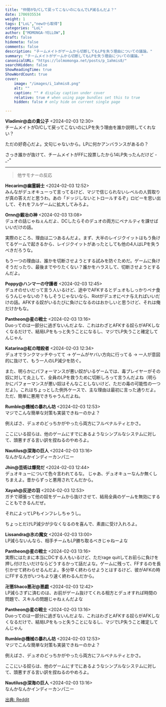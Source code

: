```yaml
---
title: "仲間がD/Cして戻ってこないのになんでLP減るんだよ？"
date: 1706935534
weight: 1
tags: ["LoL","newから取得"]
categories: "LoL"
author: ["MOMONGA-YELLOW",]
draft: false
hidemeta: false 
comments: false
description: "チームメイトがゲームから切断してもLPを失う理由についての議論。"
summary: "チームメイトがゲームから切断してもLPを失う理由についての議論。"
canonicalURL: "https://lolmomonga.net/posts/p_1ahmis8/"
searchHidden: false
ShowReadingTime: true
ShowWordCount: true
cover:
    image: "/images/i_1ahmis8.png"
    alt: ""
    caption: "" # display caption under cover
    relative: true # when using page bundles set this to true
    hidden: false # only hide on current single page

---
```

**Vladimir@血の貴公子** <2024-02-03 12:30>  
チームメイトがD/Cして戻ってこないのにLPを失う理由を誰か説明してくれない？

ただの好奇心だよ。文句じゃないから。LPに何かアンバランスがあるの？

さっき誰かが抜けて、チームメイトがFFに投票したから14LP失ったんだけど -\_-"  

---

> 他サモナーの反応  

**Hecarim@幽霊騎士** <2024-02-03 12:52>  
みんながデュオキューって言ってるけど、マジで信じられないレベルの人質取りが真の答えだと思うわ。あの「ドッジしないとトロールするぞ」ロビーを思い出して、それをフルゲームに拡大してみろよ。

**Ornn@鍛冶の神** <2024-02-03 13:08>  
デュオの話じゃねぇんだよ、DCしたらそのデュオの両方にペナルティを課せばいいだけの話。

実際のところ、理由は二つあるんだよ。まず、大半のレイジクイットはもう負けてるゲームで起きるから、レイジクイットがあったとしても他の4人はLPを失うべきだろうな。

もう一つの理由は、誰かを切断させようとする試みを防ぐためだ。ゲームに負けそうだったり、最後までやりたくない？誰かをハラスして、切断させようとするんだよ。

**Poppy@ハンマーの守護者** <2024-02-03 12:45>  
デュオのせいだって言う人いるけど、途中でAFKするとデュオもしっかりペナ食らうんじゃないの？もしそうじゃないなら、Riotがデュオにペナ与えればいいだけの話。AFKする奴がいるたびに負けになるのはおかしいと思うけど、それは俺だけかもな。

**Pantheon@星の戦士** <2024-02-03 13:16>  
Duoってのは一部分に過ぎないんだよな、これはわざとAFKする奴らがAFKしなくなるだけで、結局LPをもっと失うことになるし、マジでLP失うこと確定してんじゃん

**Katarina@紅の暗殺者** <2024-02-03 12:34>  
デュオでランクマッチやってて -> ゲームがヤバい方向に行ってる -> 一人が意図的に抜けて、もう一人のLP減少を防ぐ。

また、明らかにパフォーマンスが悪い奴がいるゲームでは、毒プレイヤーがその奴に対して炎上して、全員のLPを救うために切断しろって言うんだよね（明らかにパフォーマンスが悪い奴はそんなことしないけど、ただの毒の可能性の一つだよ）。これはちょっとした例外ケースで、主な理由は最初に言った通りだよ。ただ、簡単に悪用できちゃうんだよね。

**Rumble@機械の暴れん坊** <2024-02-03 12:53>  
マジでこんな簡単な対策も実装できねーのかよ？

例えばさ、デュオのどっちかがやったら両方にフルペナルティとかさ。

ここにいる奴らは、他のゲームにすでにあるようなシンプルなシステムに対して、頭悪すぎる言い訳を捏ねるのやめろよ。

**Nautilus@深海の巨人** <2024-02-03 13:16>  
なんかなんかインディーカンパニー

**Jhin@芸術は爆発だ** <2024-02-03 12:44>  
デュオキューについて色々言われてるな。
じゃあ、デュオキューなんか無くしちまえよ。昔からずっと悪用されてんだから。

**Xayah@反逆の羽** <2024-02-03 12:53>  
ガチで頑張って他の奴をゲームから抜けさせて、結局全員のゲームを無効にすることもできるんだぜ。

それによってLPもインフレしちゃうし。

ちょっとだけLP減少が少なくなるのを喜んで、素直に受け入れろよ。

**Lissandra@氷の魔女** <2024-02-03 13:00>  
LP減らないんなら、相手チームもLP勝ち取るべきじゃねーよな

**Pantheon@星の戦士** <2024-02-03 13:16>  
実際にはたまに本当にDCする人もいるけど、ただrage quitしてお前らに負けを押し付けたいだけならどうするかって話だよな。ゲームに残って、FFするのを長引かせて終わらせるんだよ。多分早く終わらせようとはするけど、彼がAFKの時にFFする方がいつもより速く終わるんだから。

**卍悪Shaco悪卍@悪戯** <2024-02-03 12:42>  
LP減らさずに済むのは、お前がゲーム抜けてくれる相方とデュオすれば時間の問題で、スキルの問題じゃねぇんだよな

**Pantheon@星の戦士** <2024-02-03 13:16>  
Duoってのは一部分に過ぎないんだよな、これはわざとAFKする奴らがAFKしなくなるだけで、結局LPをもっと失うことになるし、マジでLP失うこと確定してんじゃん

**Rumble@機械の暴れん坊** <2024-02-03 12:53>  
マジでこんな簡単な対策も実装できねーのかよ？

例えばさ、デュオのどっちかがやったら両方にフルペナルティとかさ。

ここにいる奴らは、他のゲームにすでにあるようなシンプルなシステムに対して、頭悪すぎる言い訳を捏ねるのやめろよ。

**Nautilus@深海の巨人** <2024-02-03 13:16>  
なんかなんかインディーカンパニー




[出典: Reddit](https://www.reddit.com//r/leagueoflegends/comments/1ahmis8/can_someone_explain_to_me_why_we_lose_lp_even_if/)
